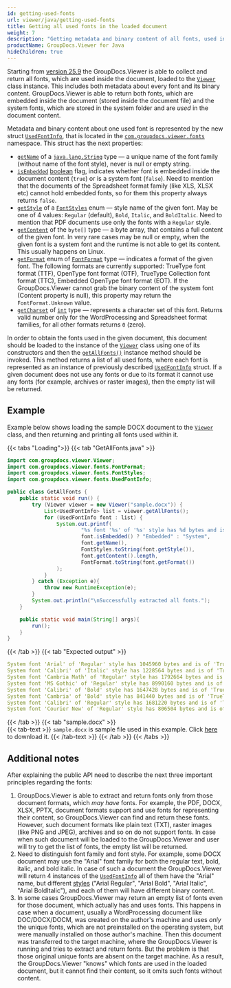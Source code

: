 ```yaml
---
id: getting-used-fonts
url: viewer/java/getting-used-fonts
title: Getting all used fonts in the loaded document
weight: 7
description: "Getting metadata and binary content of all fonts, used in the document, loaded to the GroupDocs.Viewer for Java"
productName: GroupDocs.Viewer for Java
hideChildren: true
---
```

Starting from [version 25.9](https://releases.groupdocs.com/viewer/java/release-notes/2025/groupdocs-viewer-for-java-25-9-release-notes/) the GroupDocs.Viewer is able to collect and return all fonts, which are used inside the document, loaded to the [`Viewer`](https://reference.groupdocs.com/viewer/java/com.groupdocs.viewer/viewer/) class instance. This includes both metadata about every font and its binary content. GroupDocs.Viewer is able to return both fonts, which are embedded inside the document (stored inside the document file) and the system fonts, which are stored in the system folder and are _used_ in the document content.

Metadata and binary content about one used font is represented by the new struct [`UsedFontInfo`](https://reference.groupdocs.com/viewer/java/com.groupdocs.viewer.fonts/usedfontinfo/), that is located in the [`com.groupdocs.viewer.fonts`](https://reference.groupdocs.com/viewer/java/com.groupdocs.viewer.fonts/) namespace. This struct has the next properties:

- [`getName`](https://reference.groupdocs.com/viewer/java/com.groupdocs.viewer.fonts/usedfontinfo/#getName--) of a [`java.lang.String`](https://docs.oracle.com/javase/8/docs/api/java/lang/String.html) type — a unique name of the font family (without name of the font style), never is null or empty string.
- [`isEmbedded`](https://reference.groupdocs.com/viewer/java/com.groupdocs.viewer.fonts/usedfontinfo/#isEmbedded--) [boolean](https://docs.oracle.com/javase/8/docs/api/java/lang/Boolean.html) flag, indicates whether font is embedded inside the document content (`true`) or is a system font (`false`). Need to mention that the documents of the Spreadsheet format family (like XLS, XLSX etc) cannot hold embedded fonts, so for them this property always returns `false`.
- [`getStyle`](https://reference.groupdocs.com/viewer/java/com.groupdocs.viewer.fonts/usedfontinfo/#getStyle--) of a [`FontStyles`](https://reference.groupdocs.com/viewer/java/com.groupdocs.viewer.fonts/fontstyles/) enum — style name of the given font. May be one of 4 values: `Regular` (default), `Bold`, `Italic`, and `BoldItalic`. Need to mention that PDF documents use only the fonts with a `Regular` style.
- [`getContent`](https://reference.groupdocs.com/viewer/java/com.groupdocs.viewer.fonts/usedfontinfo/#getContent--) of the `byte[]` type — a byte array, that contains a full content of the given font. In very rare cases may be null or empty, when the given font is a system font and the runtime is not able to get its content. This usually happens on Linux.
- [`getFormat`](https://reference.groupdocs.com/viewer/java/com.groupdocs.viewer.fonts/usedfontinfo/#getFormat--) enum of [`FontFormat`](https://reference.groupdocs.com/viewer/java/com.groupdocs.viewer.fonts/fontformat/) type — indicates a format of the given font. The following formats are currently supported: TrueType font format (TTF), OpenType font format (OTF), TrueType Collection font format (TTC), Embedded OpenType font format (EOT). If the GroupDocs.Viewer cannot grab the binary content of the system font (Content property is null), this property may return the `FontFormat.Unknown` value.
- [`getCharset`](https://reference.groupdocs.com/viewer/java/com.groupdocs.viewer.fonts/usedfontinfo/#getCharset--) of [`int`](https://docs.oracle.com/javase/8/docs/api/java/lang/Integer.html) type — represents a character set of this font. Returns valid number only for the WordProcessing and Spreadsheet format families, for all other formats returns `0` (zero).

In order to obtain the fonts used in the given document, this document should be loaded to the instance of the [`Viewer`](https://reference.groupdocs.com/viewer/java/com.groupdocs.viewer/viewer/) class using one of its constructors and then the [`getAllFonts()`](https://reference.groupdocs.com/viewer/java/com.groupdocs.viewer/viewer/#getAllFonts-) instance method should be invoked. This method returns a list of all used fonts, where each font is represented as an instance of previously described [`UsedFontInfo`](https://reference.groupdocs.com/viewer/java/com.groupdocs.viewer.fonts/usedfontinfo/) struct. If a given document does not use any fonts or due to its format it cannot use any fonts (for example, archives or raster images), then the empty list will be returned.

## Example

Example below shows loading the sample DOCX document to the [`Viewer`](https://reference.groupdocs.com/viewer/java/com.groupdocs.viewer/viewer/) class, and then returning and printing all fonts used within it.

{{< tabs "Loading">}}
{{< tab "GetAllFonts.java" >}}
```java
import com.groupdocs.viewer.Viewer;
import com.groupdocs.viewer.fonts.FontFormat;
import com.groupdocs.viewer.fonts.FontStyles;
import com.groupdocs.viewer.fonts.UsedFontInfo;

public class GetAllFonts {
    public static void run() {
        try (Viewer viewer = new Viewer("sample.docx")) {
            List<UsedFontInfo> list = viewer.getAllFonts();
            for (UsedFontInfo font : list) {
                System.out.printf(
                        "%s font '%s' of '%s' style has %d bytes and is of '%s' format%n",
                        font.isEmbedded() ? "Embedded" : "System",
                        font.getName(),
                        FontStyles.toString(font.getStyle()),
                        font.getContent().length,
                        FontFormat.toString(font.getFormat())
                );
            }
        } catch (Exception e){
            throw new RuntimeException(e);
        }
        System.out.println("\nSuccessfully extracted all fonts.");
    }

    public static void main(String[] args){
        run();
    }
}
```
{{< /tab >}}
{{< tab "Expected output" >}}  
```yaml
System font 'Arial' of 'Regular' style has 1045960 bytes and is of 'TrueType (TTF)' format
System font 'Calibri' of 'Italic' style has 1228564 bytes and is of 'TrueType (TTF)' format
System font 'Cambria Math' of 'Regular' style has 1792664 bytes and is of 'TrueType Collection (TTC)' format
System font 'MS Gothic' of 'Regular' style has 8990160 bytes and is of 'TrueType Collection (TTC)' format
System font 'Calibri' of 'Bold' style has 1647428 bytes and is of 'TrueType (TTF)' format
System font 'Cambria' of 'Bold' style has 841440 bytes and is of 'TrueType (TTF)' format
System font 'Calibri' of 'Regular' style has 1681220 bytes and is of 'TrueType (TTF)' format
System font 'Courier New' of 'Regular' style has 806504 bytes and is of 'TrueType (TTF)' format
```
{{< /tab >}}
{{< tab "sample.docx" >}}  
{{< tab-text >}}
`sample.docx` is sample file used in this example. Click [here](/viewer/java/sample-files/developer-guide/search-highlight-text/sample.docx) to download it.
{{< /tab-text >}}
{{< /tab >}}
{{< /tabs >}}

## Additional notes

After explaining the public API need to describe the next three important principles regarding the fonts:

1. GroupDocs.Viewer is able to extract and return fonts only from those document formats, which _may_ _have_ fonts. For example, the PDF, DOCX, XLSX, PPTX, document formats support and use fonts for representing their content, so GroupDocs.Viewer can find and return these fonts. However, such document formats like plain text (TXT), raster images (like PNG and JPEG), archives and so on do not support fonts. In case when such document will be loaded to the GroupDocs.Viewer and user will try to get the list of fonts, the empty list will be returned.
2. Need to distinguish font family and font style. For example, some DOCX document may use the "Arial" font family for both the regular text, bold, italic, and bold italic. In case of such a document the GroupDocs.Viewer will return 4 instances of the [`UsedFontInfo`](https://reference.groupdocs.com/viewer/java/com.groupdocs.viewer.fonts/usedfontinfo/) all of them have the "Arial" name, but different [styles](https://reference.groupdocs.com/viewer/java/com.groupdocs.viewer.fonts/fontstyles/) ("Arial Regular", "Arial Bold", "Arial Italic", "Arial BoldItalic"), and each of them will have different binary content.
3. In some cases GroupDocs.Viewer may return an empty list of fonts even for those document, which actually has and uses fonts. This happens in case when a document, usually a WordProcessing document like DOC/DOCX/DOCM, was created on the author's machine and uses _only_ the unique fonts, which are not preinstalled on the operating system, but were manually installed on those author's machine. Then this document was transferred to the target machine, where the GroupDocs.Viewer is running and tries to extract and return fonts. But the problem is that those original unique fonts are absent on the target machine. As a result, the GroupDocs.Viewer "knows" which fonts are used in the loaded document, but it cannot find their content, so it omits such fonts without content.
